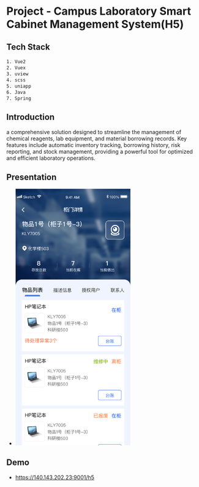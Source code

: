 # Project - Campus Laboratory Smart Cabinet Management System(H5)

## Tech Stack

    1. Vue2
    2. Vuex
    3. uview
    4. scss
    5. uniapp
    6. Java
    7. Spring

## Introduction

a comprehensive solution designed to streamline the management of chemical reagents, lab equipment, and material borrowing records. Key features include automatic inventory tracking, borrowing history, risk reporting, and stock management, providing a powerful tool for optimized and efficient laboratory operations.

## Presentation

- <img src="/projects/cabinet_h5.png" alt="" width="300" />

## Demo

- https://140.143.202.23:9001/h5
